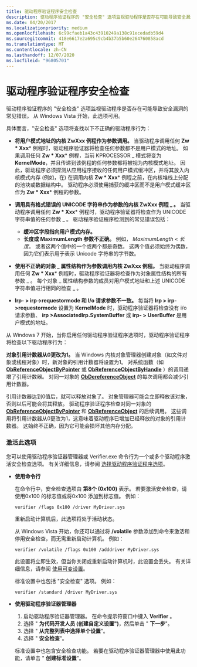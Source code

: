 ```yaml
---
title: 驱动程序验证程序安全检查
description: 驱动程序验证程序的 "安全检查" 选项监视驱动程序是否存在可能导致安全漏洞的常见错误。
ms.date: 04/20/2017
ms.localizationpriority: medium
ms.openlocfilehash: 6c99cfaeb1a43c43910249a138c91ecedadb59d4
ms.sourcegitcommit: 418e6617e2a695c9cb4b37b5b60e264760858acd
ms.translationtype: MT
ms.contentlocale: zh-CN
ms.lasthandoff: 12/07/2020
ms.locfileid: "96805701"
---
```

# <a name="driver-verifier-security-checks"></a>驱动程序验证程序安全检查

驱动程序验证程序的 "安全检查" 选项监视驱动程序是否存在可能导致安全漏洞的常见错误。 从 Windows Vista 开始，此选项可用。

具体而言，"安全检查" 选项将查找以下不正确的驱动程序行为：

- **将用户模式地址的内核 ZwXxx 例程作为参数调用。** 当驱动程序调用任何 **Zw * Xxx*** 例程时，驱动程序验证器将检查任何参数都不是用户模式的地址。 如果调用任何 **Zw * Xxx*** 例程，当前 KPROCESSOR \_ 模式将变为 **KernelMode**，并且传递到该例程的任何参数都将被视为内核模式地址。 因此，驱动程序必须探测从应用程序接收的任何用户模式缓冲区，并将其放入内核模式内存 (例如，在) 在调用内核 **Zw * Xxx*** 例程之前，在内核堆栈上分配的池块或数据结构中。 驱动程序必须使用捕获的缓冲区而不是用户模式缓冲区作为 **Zw * Xxx*** 例程的参数。

- **调用具有格式错误的 UNICODE 字符串作为参数的内核 ZwXxx 例程 \_ 。** 当驱动程序调用任何 **Zw * Xxx*** 例程时，驱动程序验证器将检查作为 UNICODE 字符串值的任何参数 \_ 。 驱动程序验证程序检测到的常见错误包括：
  -   **缓冲区字段指向用户模式内存。**
  -   **长度或 MaximumLength 参数不正确。** 例如， *MaximumLength* &lt; *长度*。 或者这两个值中的一个或两个都是奇数。 这两个值必须始终为偶数，因为它们表示用于表示 Unicode 字符串的字节数。
- **使用不正确的对象 \_ 属性结构作为参数调用内核 ZwXxx 例程。** 当驱动程序调用任何 **Zw * Xxx*** 例程时，驱动程序验证器将检查作为对象属性结构的所有参数 \_ 。 每个对象 \_ 属性结构参数的成员对用户模式地址和上述 UNICODE 字符串值进行相同的检查 \_ 。

- **Irp- &gt; irp->requestormode 和 I/o 请求参数不一致。** 每当将 **Irp &gt; irp->requestormode** 设置为 **KernelMode** 时，驱动程序验证器将检查没有 i/o 请求参数、 **irp &gt;AssociatedIrp.SystemBuffer** 或 **irp- &gt; UserBuffer** 是用户模式的地址。

从 Windows 7 开始，当你启用任何驱动程序验证程序选项时，驱动程序验证程序将检查以下驱动程序行为：

**对象引用计数器从0更改为1。**
当 Windows 内核对象管理器创建对象（如文件对象或线程对象）时，新对象的引用计数器将设置为1。 对系统函数（如 [**ObReferenceObjectByPointer**](/windows-hardware/drivers/ddi/wdm/nf-wdm-obreferenceobjectbypointer) 或 [**ObReferenceObjectByHandle**](/windows-hardware/drivers/ddi/wdm/nf-wdm-obreferenceobjectbyhandle) ）的调用递增了引用计数器。 对同一对象的 [**ObDereferenceObject**](/windows-hardware/drivers/ddi/wdm/nf-wdm-obdereferenceobject) 的每次调用都会减少引用计数器。

引用计数器达到0值后，就可以释放对象了。 对象管理器可能会立即释放该对象，否则以后可能会将其释放。 驱动程序验证程序检查对同一对象的 [**ObReferenceObjectByPointer**](/windows-hardware/drivers/ddi/wdm/nf-wdm-obreferenceobjectbypointer) 和 [**ObReferenceObject**](/windows-hardware/drivers/ddi/wdm/nf-wdm-obfreferenceobject) 的后续调用。 这些调用将引用计数器从0更改为1，这意味着驱动程序已增加已经释放的对象的引用计数器。 这始终不正确，因为它可能会损坏其他内存分配。

### <a name="span-idactivating_this_optionspanspan-idactivating_this_optionspanactivating-this-option"></a><span id="activating_this_option"></span><span id="ACTIVATING_THIS_OPTION"></span>激活此选项

您可以使用驱动程序验证器管理器或 Verifier.exe 命令行为一个或多个驱动程序激活安全检查选项。 有关详细信息，请参阅 [选择驱动程序验证程序选项](selecting-driver-verifier-options.md)。

-   **使用命令行**

    在命令行中，安全检查选项由 **第8个 (0x100)** 表示。 若要激活安全检查，请使用0x100 的标志值或将0x100 添加到标志值。 例如：

    ```
    verifier /flags 0x100 /driver MyDriver.sys
    ```

    重新启动计算机后，此选项将处于活动状态。

    从 Windows Vista 开始，你还可以通过将 **/volatile** 参数添加到命令来激活和停用安全检查，而无需重新启动计算机。 例如：

    ```
    verifier /volatile /flags 0x100 /adddriver MyDriver.sys
    ```

    此设置将立即生效，但当你关闭或重新启动计算机时，此设置会丢失。 有关详细信息，请参阅 [使用可变设置](using-volatile-settings.md)。

    标准设置中也包括 "安全检查" 选项。 例如：

    ```
    verifier /standard /driver MyDriver.sys
    ```

-   **使用驱动程序验证器管理器**

    1.  启动驱动程序验证器管理器。 在命令提示符窗口中键入 **Verifier** 。
    2.  选择 " **为代码开发人员 (创建自定义设置")**，然后单击 " **下一步**"。
    3.  选择 " **从完整列表中选择单个设置**"。
    4.  选择 " **安全检查**"。

    标准设置中也包含安全检查功能。 若要在驱动程序验证器管理器中使用此功能，请单击 " **创建标准设置**"。

 

